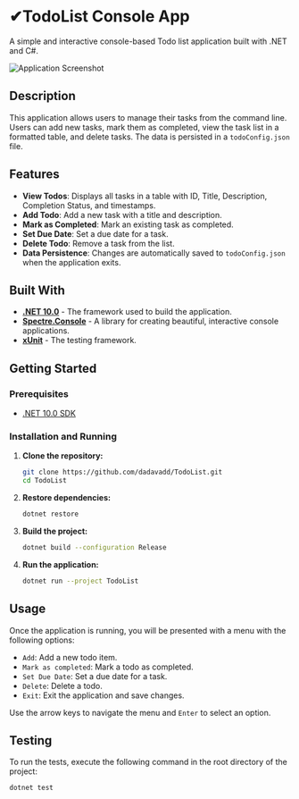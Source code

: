 # ✔TodoList Console App

A simple and interactive console-based Todo list application built with .NET and C#.

![Application Screenshot](https://github.com/user-attachments/assets/c8f2ceb2-d291-4ff8-9a7c-db7eae1bd069) 

## Description

This application allows users to manage their tasks from the command line. Users can add new tasks, mark them as completed, view the task list in a formatted table, and delete tasks. The data is persisted in a `todoConfig.json` file.

## Features

- **View Todos**: Displays all tasks in a table with ID, Title, Description, Completion Status, and timestamps.
- **Add Todo**: Add a new task with a title and description.
- **Mark as Completed**: Mark an existing task as completed.
- **Set Due Date**: Set a due date for a task.
- **Delete Todo**: Remove a task from the list.
- **Data Persistence**: Changes are automatically saved to `todoConfig.json` when the application exits.

## Built With

- **[.NET 10.0](https://dotnet.microsoft.com/en-us/download/dotnet/10.0)** - The framework used to build the application.
- **[Spectre.Console](https://spectreconsole.net/)** - A library for creating beautiful, interactive console applications.
- **[xUnit](https://xunit.net/)** - The testing framework.

## Getting Started

### Prerequisites

- [.NET 10.0 SDK](https://dotnet.microsoft.com/en-us/download/dotnet/10.0)

### Installation and Running

1.  **Clone the repository:**
    ```sh
    git clone https://github.com/dadavadd/TodoList.git
    cd TodoList
    ```

2.  **Restore dependencies:**
    ```sh
    dotnet restore
    ```

3.  **Build the project:**
    ```sh
    dotnet build --configuration Release
    ```

4.  **Run the application:**
    ```sh
    dotnet run --project TodoList
    ```

## Usage

Once the application is running, you will be presented with a menu with the following options:
- `Add`: Add a new todo item.
- `Mark as completed`: Mark a todo as completed.
- `Set Due Date`: Set a due date for a task.
- `Delete`: Delete a todo.
- `Exit`: Exit the application and save changes.

Use the arrow keys to navigate the menu and `Enter` to select an option.

## Testing

To run the tests, execute the following command in the root directory of the project:

```sh
dotnet test
```
